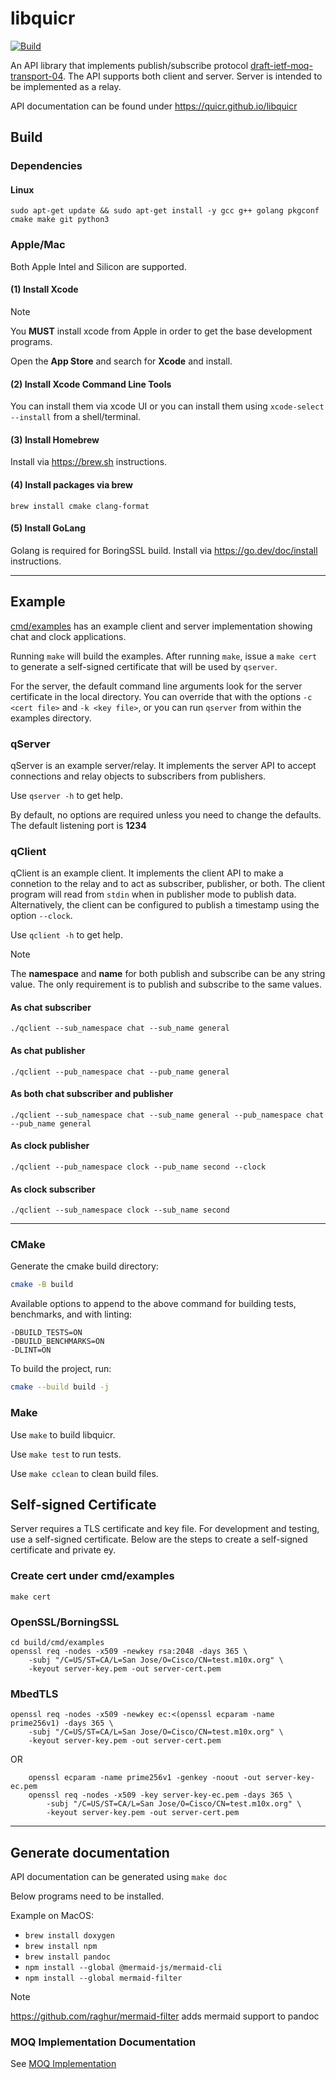libquicr
========

[![Build](https://github.com/Quicr/libquicr/actions/workflows/cmake.yml/badge.svg?branch=main)](https://github.com/Quicr/libquicr/actions/workflows/cmake.yml)

An API library that implements publish/subscribe protocol [draft-ietf-moq-transport-04](https://datatracker.ietf.org/doc/html/draft-ietf-moq-transport-04).
The API supports both client and server. Server is intended to be implemented as a relay.

API documentation can be found under https://quicr.github.io/libquicr

## Build

### Dependencies

#### Linux

```
sudo apt-get update && sudo apt-get install -y gcc g++ golang pkgconf cmake make git python3
```

### Apple/Mac

Both Apple Intel and Silicon are supported. 


#### (1) Install Xcode

> [!NOTE]
> You **MUST** install xcode from Apple in order to get the base development programs.


Open the **App Store** and search for **Xcode** and install. 

#### (2) Install Xcode Command Line Tools

You can install them via xcode UI or you can install them using `xcode-select --install` from a shell/terminal.


#### (3) Install Homebrew

Install via https://brew.sh instructions.  

#### (4) Install packages via brew

```
brew install cmake clang-format 
```

#### (5) Install GoLang
Golang is required for BoringSSL build.  Install via https://go.dev/doc/install instructions. 

---

## Example
[cmd/examples](https://github.com/Quicr/libquicr/tree/main/cmd/examples) has an example client and server implementation showing chat and clock
applications.

Running `make` will build the examples. After running `make`, issue a `make cert` to generate a self-signed certificate
that will be used by `qserver`.   

For the server, the default command line arguments look for the server certificate in the local directory. You can override
that with the options `-c <cert file>` and `-k <key file>`, or you can run `qserver` from within the examples directory. 

### qServer
qServer is an example server/relay. It implements the server API to accept connections and relay objects to subscribers from publishers. 

Use `qserver -h` to get help. 

By default, no options are required unless you need to change the defaults. The default listening port is **1234**

### qClient
qClient is an example client. It implements the client API to make a connetion to the relay and to act as subscriber, publisher, or both.
The client program will read from `stdin` when in publisher mode to publish data. Alternatively, the client can be configured to publish
a timestamp using the option `--clock`.  

Use `qclient -h` to get help.

> [!NOTE]
> The **namespace** and **name** for both publish and subscribe can be any string value. The only requirement is
> to publish and subscribe to the same values. 

#### As chat subscriber

```
./qclient --sub_namespace chat --sub_name general
```

#### As chat publisher

```
./qclient --pub_namespace chat --pub_name general
```

#### As both chat subscriber and publisher

```
./qclient --sub_namespace chat --sub_name general --pub_namespace chat --pub_name general
```

#### As clock publisher

```
./qclient --pub_namespace clock --pub_name second --clock
```

#### As clock subscriber

```
./qclient --sub_namespace clock --sub_name second
```

---

### CMake

Generate the cmake build directory:

```bash
cmake -B build
```

Available options to append to the above command for building tests, benchmarks, and with linting:

```
-DBUILD_TESTS=ON
-DBUILD_BENCHMARKS=ON
-DLINT=ON
```

To build the project, run:
```bash
cmake --build build -j
```

### Make

Use `make` to build libquicr.

Use `make test` to run tests.

Use `make cclean` to clean build files.

## Self-signed Certificate

Server requires a TLS certificate and key file. For development and testing, use a self-signed certificate. Below
are the steps to create a self-signed certificate and private ey.

### Create cert under cmd/examples

```
make cert
```

### OpenSSL/BorningSSL

```
cd build/cmd/examples
openssl req -nodes -x509 -newkey rsa:2048 -days 365 \
    -subj "/C=US/ST=CA/L=San Jose/O=Cisco/CN=test.m10x.org" \
    -keyout server-key.pem -out server-cert.pem
```

### MbedTLS

```
openssl req -nodes -x509 -newkey ec:<(openssl ecparam -name prime256v1) -days 365 \
    -subj "/C=US/ST=CA/L=San Jose/O=Cisco/CN=test.m10x.org" \
    -keyout server-key.pem -out server-cert.pem
```

OR 

```
    openssl ecparam -name prime256v1 -genkey -noout -out server-key-ec.pem
    openssl req -nodes -x509 -key server-key-ec.pem -days 365 \
        -subj "/C=US/ST=CA/L=San Jose/O=Cisco/CN=test.m10x.org" \
        -keyout server-key.pem -out server-cert.pem

```

---

## Generate documentation
API documentation can be generated using `make doc`

Below programs need to be installed.

Example on MacOS:

* `brew install doxygen`
* `brew install npm`
* `brew install pandoc`
* `npm install --global @mermaid-js/mermaid-cli`
* `npm install --global mermaid-filter`

> [!NOTE]
> https://github.com/raghur/mermaid-filter adds mermaid support to pandoc
>

### MOQ Implementation Documentation

See [MOQ Implementation](docs/implementation)

